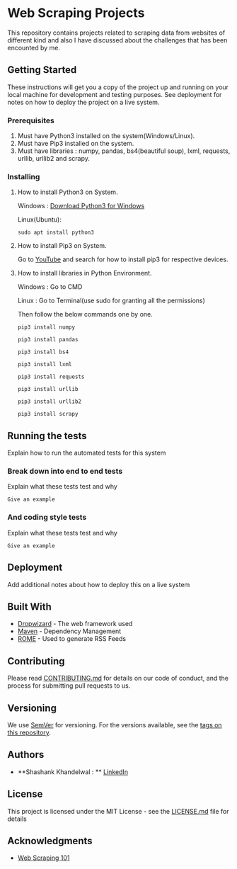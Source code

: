 # Web Scraping Projects

This repository contains projects related to scraping data from websites of different kind and also I have discussed about the challenges that has been encounted by me.

## Getting Started

These instructions will get you a copy of the project up and running on your local machine for development and testing purposes. See deployment for notes on how to deploy the project on a live system.

### Prerequisites

1) Must have Python3 installed on the system(Windows/Linux).
2) Must have Pip3 installed on the system.
3) Must have libraries : numpy, pandas, bs4(beautiful soup), lxml, requests, urllib, urllib2 and scrapy.

### Installing

1) How to install Python3 on System.

   Windows : [Download Python3 for Windows](https://www.python.org/ftp/python/3.7.0/python-3.7.0.exe)
   
   Linux(Ubuntu):  
   ```
   sudo apt install python3
   ```
2) How to install Pip3 on System.
   
   Go to [YouTube](www.youtube.com) and search for how to install pip3 for respective devices.

3) How to install libraries in Python Environment.

   Windows : Go to CMD 
   
   Linux   : Go to Terminal(use sudo for granting all the permissions)
   
   Then follow the below commands one by one.
   
   ```
   pip3 install numpy
   ```
   ```
   pip3 install pandas
   ```
   ```
   pip3 install bs4
   ```
   ```
   pip3 install lxml
   ```
   ```
   pip3 install requests
   ```
   ```
   pip3 install urllib
   ```
   ```
   pip3 install urllib2
   ```
   ```
   pip3 install scrapy
   ```
   
## Running the tests

Explain how to run the automated tests for this system

### Break down into end to end tests

Explain what these tests test and why

```
Give an example
```

### And coding style tests

Explain what these tests test and why

```
Give an example
```

## Deployment

Add additional notes about how to deploy this on a live system

## Built With

* [Dropwizard](http://www.dropwizard.io/1.0.2/docs/) - The web framework used
* [Maven](https://maven.apache.org/) - Dependency Management
* [ROME](https://rometools.github.io/rome/) - Used to generate RSS Feeds

## Contributing

Please read [CONTRIBUTING.md](https://gist.github.com/PurpleBooth/b24679402957c63ec426) for details on our code of conduct, and the process for submitting pull requests to us.

## Versioning

We use [SemVer](http://semver.org/) for versioning. For the versions available, see the [tags on this repository](https://github.com/your/project/tags). 

## Authors

* **Shashank Khandelwal : **
[LinkedIn](https://www.linkedin.com/in/shashank-khandelwal)

## License

This project is licensed under the MIT License - see the [LICENSE.md](LICENSE.md) file for details

## Acknowledgments

* [Web Scraping 101](https://www.udemy.com/webscraping-without-scrapy)


